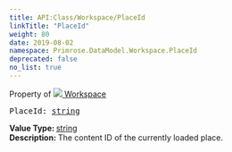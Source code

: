```yaml
---
title: API:Class/Workspace/PlaceId
linkTitle: "PlaceId"
weight: 80
date: 2019-08-02
namespace: Primrose.DataModel.Workspace.PlaceId
deprecated: false
no_list: true
---
```

Property of <a href="/docs/api-reference/Class/Workspace"><img src="/icons/silk/world.png"/>&nbsp;Workspace</a>
<pre class="method-declaration">
PlaceId: <a class="type" href="/docs/api-reference/System/string">string</a></pre>
<b>Value Type: </b>
<a class="type" href="/docs/api-reference/System/string">string</a>
<br/>
<b>Description: </b>
The content ID of the currently loaded place.

